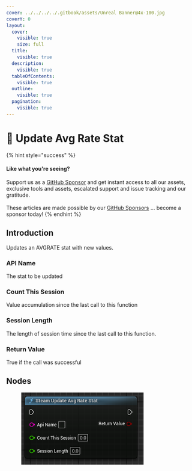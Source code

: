 ```yaml
---
cover: ../../../../.gitbook/assets/Unreal Banner@4x-100.jpg
coverY: 0
layout:
  cover:
    visible: true
    size: full
  title:
    visible: true
  description:
    visible: true
  tableOfContents:
    visible: true
  outline:
    visible: true
  pagination:
    visible: true
---
```


# 🔵 Update Avg Rate Stat

{% hint style="success" %}
#### Like what you're seeing?

Support us as a [GitHub Sponsor](../../../../become-a-sponsor/) and get instant access to all our assets, exclusive tools and assets, escalated support and issue tracking and our gratitude.\
\
These articles are made possible by our [GitHub Sponsors](../../../../become-a-sponsor/) ... become a sponsor today!
{% endhint %}

## Introduction

Updates an AVGRATE stat with new values.

### API Name

The stat to be updated

### Count This Session

Value accumulation since the last call to this function

### Session Length

The length of session time since the last call to this function.

### Return Value

True if the call was successful

## Nodes

<figure><img src="../../../../.gitbook/assets/image (345).png" alt=""><figcaption></figcaption></figure>
